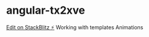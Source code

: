 # angular-tx2xve

[Edit on StackBlitz ⚡️](https://stackblitz.com/edit/angular-tx2xve)
Working with templates
Animations